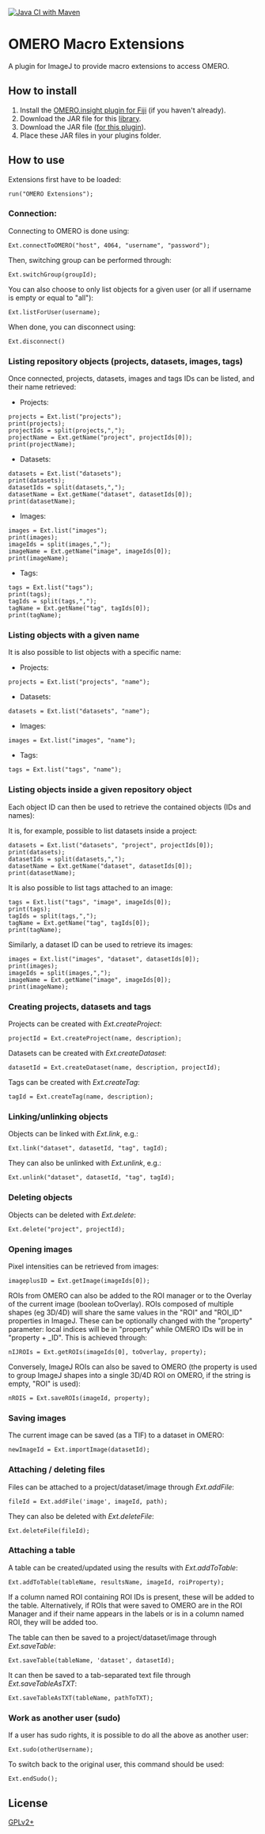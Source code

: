 [![Java CI with Maven](https://github.com/GReD-Clermont/omero_macro-extensions/actions/workflows/maven.yml/badge.svg)](https://github.com/GReD-Clermont/omero_macro-extensions/actions/workflows/maven.yml)

# OMERO Macro Extensions

A plugin for ImageJ to provide macro extensions to access OMERO.

## How to install

1. Install
   the [OMERO.insight plugin for Fiji](https://omero-guides.readthedocs.io/en/latest/fiji/docs/installation.html) (if
   you haven't already).
2. Download the JAR file for this [library](https://github.com/GReD-Clermont/simple-omero-client/releases/latest/).
3. Download the JAR file ([for this plugin](https://github.com/GReD-Clermont/omero_macro-extensions/releases/latest/)).
4. Place these JAR files in your plugins folder.

## How to use

Extensions first have to be loaded:

```
run("OMERO Extensions");
```

### Connection:

Connecting to OMERO is done using:

```
Ext.connectToOMERO("host", 4064, "username", "password");
```

Then, switching group can be performed through:

```
Ext.switchGroup(groupId);
```

You can also choose to only list objects for a given user (or all if username is empty or equal to "all"):

```
Ext.listForUser(username);
```

When done, you can disconnect using:

```
Ext.disconnect()
```

### Listing repository objects (projects, datasets, images, tags)

Once connected, projects, datasets, images and tags IDs can be listed, and their name retrieved:

* Projects:

```
projects = Ext.list("projects");
print(projects);
projectIds = split(projects,",");
projectName = Ext.getName("project", projectIds[0]);
print(projectName);
```

* Datasets:

```
datasets = Ext.list("datasets");
print(datasets);
datasetIds = split(datasets,",");
datasetName = Ext.getName("dataset", datasetIds[0]);
print(datasetName);
```

* Images:

```
images = Ext.list("images");
print(images);
imageIds = split(images,",");
imageName = Ext.getName("image", imageIds[0]);
print(imageName);
```

* Tags:

```
tags = Ext.list("tags");
print(tags);
tagIds = split(tags,",");
tagName = Ext.getName("tag", tagIds[0]);
print(tagName);
```

### Listing objects with a given name

It is also possible to list objects with a specific name:

* Projects:

```
projects = Ext.list("projects", "name");
```

* Datasets:

```
datasets = Ext.list("datasets", "name");
```

* Images:

```
images = Ext.list("images", "name");
```

* Tags:

```
tags = Ext.list("tags", "name");
```

### Listing objects inside a given repository object

Each object ID can then be used to retrieve the contained objects (IDs and names):

It is, for example, possible to list datasets inside a project:

```
datasets = Ext.list("datasets", "project", projectIds[0]);
print(datasets);
datasetIds = split(datasets,",");
datasetName = Ext.getName("dataset", datasetIds[0]);
print(datasetName);
```

It is also possible to list tags attached to an image:

```
tags = Ext.list("tags", "image", imageIds[0]);
print(tags);
tagIds = split(tags,",");
tagName = Ext.getName("tag", tagIds[0]);
print(tagName);
```

Similarly, a dataset ID can be used to retrieve its images:

```
images = Ext.list("images", "dataset", datasetIds[0]);
print(images);
imageIds = split(images,",");
imageName = Ext.getName("image", imageIds[0]);
print(imageName);
```

### Creating projects, datasets and tags

Projects can be created with *Ext.createProject*:

```
projectId = Ext.createProject(name, description);
```

Datasets can be created with *Ext.createDataset*:

```
datasetId = Ext.createDataset(name, description, projectId);
```

Tags can be created with *Ext.createTag*:

```
tagId = Ext.createTag(name, description);
```

### Linking/unlinking objects

Objects can be linked with *Ext.link*, e.g.:

```
Ext.link("dataset", datasetId, "tag", tagId);
```

They can also be unlinked with *Ext.unlink*, e.g.:

```
Ext.unlink("dataset", datasetId, "tag", tagId);
```

### Deleting objects

Objects can be deleted with *Ext.delete*:

```
Ext.delete("project", projectId);
```

### Opening images

Pixel intensities can be retrieved from images:

```
imageplusID = Ext.getImage(imageIds[0]);
```

ROIs from OMERO can also be added to the ROI manager or to the Overlay of the current image (boolean toOverlay). ROIs
composed of multiple shapes (eg 3D/4D) will share the same values in the "ROI" and "ROI_ID" properties in ImageJ. These
can be optionally changed with the "property" parameter: local indices will be in "property" while OMERO IDs will be
in "property + _ID". This is achieved through:

```
nIJROIs = Ext.getROIs(imageIds[0], toOverlay, property);
```

Conversely, ImageJ ROIs can also be saved to OMERO (the property is used to group ImageJ shapes into a single 3D/4D ROI
on OMERO, if the string is empty, "ROI" is used):

```
nROIS = Ext.saveROIs(imageId, property);
```

### Saving images

The current image can be saved (as a TIF) to a dataset in OMERO:

```
newImageId = Ext.importImage(datasetId);
```

### Attaching / deleting files

Files can be attached to a project/dataset/image through *Ext.addFile*:

```
fileId = Ext.addFile('image', imageId, path);
```

They can also be deleted with *Ext.deleteFile*:

```
Ext.deleteFile(fileId);
```

### Attaching a table

A table can be created/updated using the results with *Ext.addToTable*:

```
Ext.addToTable(tableName, resultsName, imageId, roiProperty);
```

If a column named ROI containing ROI IDs is present, these will be added to the table. Alternatively, if ROIs that were
saved to OMERO are in the ROI Manager and if their name appears in the labels or is in a column named ROI, they will be
added too.

The table can then be saved to a project/dataset/image through *Ext.saveTable*:

```
Ext.saveTable(tableName, 'dataset', datasetId);
```

It can then be saved to a tab-separated text file through *Ext.saveTableAsTXT*:

```
Ext.saveTableAsTXT(tableName, pathToTXT);
```

### Work as another user (sudo)

If a user has sudo rights, it is possible to do all the above as another user:

```
Ext.sudo(otherUsername);
```

To switch back to the original user, this command should be used:

```
Ext.endSudo();
```

## License

[GPLv2+](https://choosealicense.com/licenses/gpl-2.0/)
